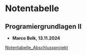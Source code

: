 # Notentabelle

## Programiergrundlagen II

- **Marco Belk, 13.11.2024**

[Notentabelle_Abschlussprojekt](./Code/Projekt/projekt_marco.php)
